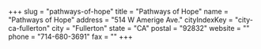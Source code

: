 +++
slug = "pathways-of-hope"
title = "Pathways of Hope"
name = "Pathways of Hope"
address = "514 W Amerige Ave."
cityIndexKey = "city-ca-fullerton"
city = "Fullerton"
state = "CA"
postal = "92832"
website = ""
phone = "714-680-3691"
fax = ""
+++

